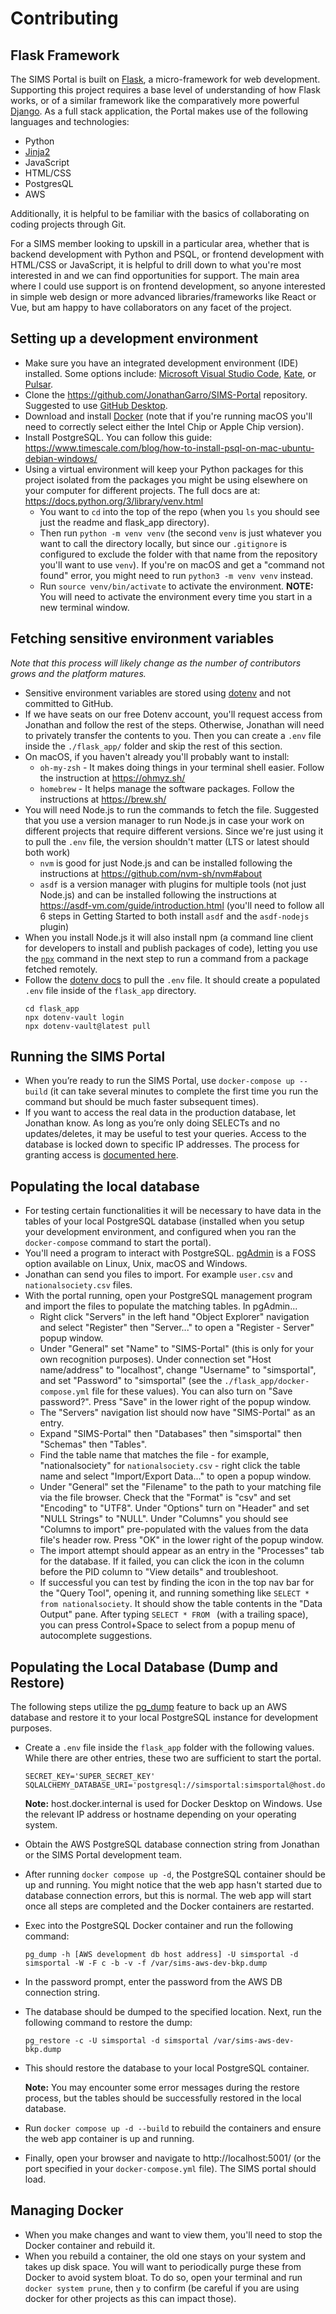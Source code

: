 # Contributing

## Flask Framework

The SIMS Portal is built on [Flask](https://flask.palletsprojects.com/en/3.0.x/), a micro-framework for web development. Supporting this project requires a base level of understanding of how Flask works, or of a similar framework like the comparatively more powerful [Django](https://www.djangoproject.com/). As a full stack application, the Portal makes use of the following languages and technologies: 

- Python
- [Jinja2](https://jinja.palletsprojects.com/en/3.1.x/)
- JavaScript
- HTML/CSS 
- PostgresQL
- AWS

Additionally, it is helpful to be familiar with the basics of collaborating on coding projects through Git.

For a SIMS member looking to upskill in a particular area, whether that is backend development with Python and PSQL, or frontend development with HTML/CSS or JavaScript, it is helpful to drill down to what you're most interested in and we can find opportunities for support. The main area where I could use support is on frontend development, so anyone interested in simple web design or more advanced libraries/frameworks like React or Vue, but am happy to have collaborators on any facet of the project.

## Setting up a development environment

- Make sure you have an integrated development environment (IDE) installed. Some options include: [Microsoft Visual Studio Code](https://code.visualstudio.com/?wt.mc_id=DX_841432), [Kate](https://kate-editor.org/), or [Pulsar](https://pulsar-edit.dev/).
- Clone the https://github.com/JonathanGarro/SIMS-Portal repository. Suggested to use [GitHub Desktop](https://desktop.github.com/).
- Download and install [Docker](https://www.docker.com/) (note that if you're running macOS you'll need to correctly select either the Intel Chip or Apple Chip version).
- Install PostgreSQL. You can follow this guide: https://www.timescale.com/blog/how-to-install-psql-on-mac-ubuntu-debian-windows/
- Using a virtual environment will keep your Python packages for this project isolated from the packages you might be using elsewhere on your computer for different projects. The full docs are at: https://docs.python.org/3/library/venv.html
	- You want to `cd` into the top of the repo (when you `ls` you should see just the readme and flask_app directory).
	- Then run `python -m venv venv` (the second `venv` is just whatever you want to call the directory locally, but since our `.gitignore` is configured to exclude the folder with that name from the repository you'll want to use `venv`). If you're on macOS and get a "command not found" error, you might need to run `python3 -m venv venv` instead.
	- Run `source venv/bin/activate` to activate the environment. **NOTE:** You will need to activate the environment every time you start in a new terminal window.

## Fetching sensitive environment variables

_Note that this process will likely change as the number of contributors grows and the platform matures._

- Sensitive environment variables are stored using [dotenv](https://www.dotenv.org/) and not committed to GitHub.
- If we have seats on our free Dotenv account, you'll request access from Jonathan and follow the rest of the steps. Otherwise, Jonathan will need to privately transfer the contents to you. Then you can create a `.env` file inside the `./flask_app/` folder and skip the rest of this section.
- On macOS, if you haven't already you'll probably want to install:
	- `oh-my-zsh` - It makes doing things in your terminal shell easier. Follow the instruction at https://ohmyz.sh/
	- `homebrew` - It helps manage the software packages. Follow the instructions at https://brew.sh/ 
- You will need Node.js to run the commands to fetch the file. Suggested that you use a version manager to run Node.js in case your work on different projects that require different versions. Since we're just using it to pull the `.env` file, the version shouldn't matter (LTS or latest should both work)
	- `nvm` is good for just Node.js and can be installed following the instructions at https://github.com/nvm-sh/nvm#about
	- `asdf` is a version manager with plugins for multiple tools (not just Node.js) and can be installed following the instructions at https://asdf-vm.com/guide/introduction.html (you'll need to follow all 6 steps in Getting Started to both install `asdf` and the `asdf-nodejs` plugin)
- When you install Node.js it will also install npm (a command line client for developers to install and publish packages of code), letting you use the [`npx`](https://docs.npmjs.com/cli/v9/commands/npx) command in the next step to run a command from a package fetched remotely. 
- Follow the [dotenv docs](https://www.dotenv.org/docs/dotenv-vault/pull.html) to pull the `.env` file. It should create a populated `.env` file inside of the `flask_app` directory.
	```
	cd flask_app
	npx dotenv-vault login
	npx dotenv-vault@latest pull
	```

## Running the SIMS Portal

- When you’re ready to run the SIMS Portal, use `docker-compose up --build` (it can take several minutes to complete the first time you run the command but should be much faster subsequent times).
- If you want to access the real data in the production database, let Jonathan know. As long as you’re only doing SELECTs and no updates/deletes, it may be useful to test your queries. Access to the database is locked down to specific IP addresses. The process for granting access is [documented here](https://learn-sims.org/docs/sims-portal-documentation/administrator-backend-controls-461/#direct-database-access).

## Populating the local database

- For testing certain functionalities it will be necessary to have data in the tables of your local PostgreSQL database (installed when you setup your development environment, and configured when you ran the `docker-compose` command to start the portal).
- You'll need a program to interact with PostgreSQL. [pgAdmin](https://www.pgadmin.org/) is a FOSS option available on Linux, Unix, macOS and Windows.
- Jonathan can send you files to import. For example `user.csv` and `nationalsociety.csv` files.
- With the portal running, open your PostgreSQL management program and import the files to populate the matching tables. In pgAdmin...
 	- Right click "Servers" in the left hand "Object Explorer" navigation and select "Register" then "Server..." to open a "Register - Server" popup window.
	- Under "General" set "Name" to "SIMS-Portal" (this is only for your own recognition purposes). Under connection set "Host name/address" to "localhost", change "Username" to "simsportal", and set "Password" to "simsportal" (see the `./flask_app/docker-compose.yml` file for these values). You can also turn on "Save password?". Press "Save" in the lower right of the popup window.
	- The "Servers" navigation list should now have "SIMS-Portal" as an entry.
	- Expand "SIMS-Portal" then "Databases" then "simsportal" then "Schemas" then "Tables". 
	- Find the table name that matches the file - for example, "nationalsociety" for `nationalsociety.csv` - right click the table name and select "Import/Export Data..." to open a popup window.
	- Under "General" set the "Filename" to the path to your matching file via the file browser. Check that the "Format" is "csv" and set "Encoding" to "UTF8". Under "Options" turn on "Header" and set "NULL Strings" to "NULL". Under "Columns" you should see "Columns to import" pre-populated with the values from the data file's header row. Press "OK" in the lower right of the popup window.
	- The import attempt should appear as an entry in the "Processes" tab for the database. If it failed, you can click the icon in the column before the PID column to "View details" and troubleshoot.
	- If successful you can test by finding the icon in the top nav bar for the "Query Tool", opening it, and running something like `SELECT * from nationalsociety`. It should show the table contents in the "Data Output" pane. After typing `SELECT * FROM ` (with a trailing space), you can press Control+Space to select from a popup menu of autocomplete suggestions.

## Populating the Local Database (Dump and Restore)
The following steps utilize the [pg_dump](https://www.postgresql.org/docs/current/app-pgdump.html) feature to back up an AWS database and restore it to your local PostgreSQL instance for development purposes.
- Create a `.env` file inside the `flask_app` folder with the following values. While there are other entries, these two are sufficient to start the portal. 


	```
	SECRET_KEY='SUPER_SECRET_KEY'
	SQLALCHEMY_DATABASE_URI='postgresql://simsportal:simsportal@host.docker.internal/simsportal'
	```
	**Note:** host.docker.internal is used for Docker Desktop on Windows. Use the relevant IP address or hostname depending on your operating system.	
- Obtain the AWS PostgreSQL database connection string from Jonathan or the SIMS Portal development team.
- After running `docker compose up -d`, the PostgreSQL container should be up and running. You might notice that the web app hasn't started due to database connection errors, but this is normal. The web app will start once all steps are completed and the Docker containers are restarted.
- Exec into the PostgreSQL Docker container and run the following command:

	`pg_dump -h [AWS development db host address] -U simsportal -d simsportal -W -F c -b -v -f /var/sims-aws-dev-bkp.dump`
- In the password prompt, enter the password from the AWS DB connection string.
- The database should be dumped to the specified location. Next, run the following command to restore the dump:


	`pg_restore -c -U simsportal -d simsportal /var/sims-aws-dev-bkp.dump`
- This should restore the database to your local PostgreSQL container.

	**Note:** You may encounter some error messages during the restore process, but the tables should be successfully restored in the local database.

- Run `docker compose up -d --build` to rebuild the containers and ensure the web app container is up and running.

- Finally, open your browser and navigate to http://localhost:5001/ (or the port specified in your `docker-compose.yml` file). The SIMS portal should load.

## Managing Docker

- When you make changes and want to view them, you'll need to stop the Docker container and rebuild it. 
- When you rebuild a container, the old one stays on your system and takes up disk space. You will want to periodically purge these from Docker to avoid system bloat. To do so, open your terminal and run `docker system prune`, then `y` to confirm (be careful if you are using docker for other projects as this can impact those).
